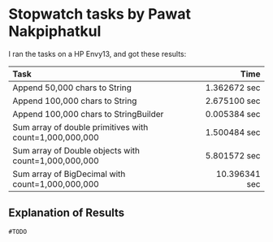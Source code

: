 # Stopwatch tasks by Pawat Nakpiphatkul

I ran the tasks on a HP Envy13, and got these results:

| Task                                                    | Time           |
|:------------------------------------------------------- | --------------:|
| Append 50,000 chars to String                           | 1.362672 sec   |
| Append 100,000 chars to String                          | 2.675100 sec   |
| Append 100,000 chars to StringBuilder                   | 0.005384 sec   |
| Sum array of double primitives with count=1,000,000,000 | 1.500484 sec   |
| Sum array of Double objects with count=1,000,000,000    | 5.801572 sec   |
| Sum array of BigDecimal with count=1,000,000,000        | 10.396341 sec  |

## Explanation of Results

  `#TODO`
